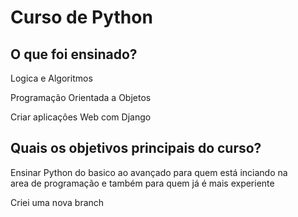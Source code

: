 <h1>Curso de Python</h1>

<h2>O que foi ensinado?</h2>

<p>Logica e Algoritmos</p>
<p>Programação Orientada a Objetos</p>
<p>Criar aplicações Web com Django</p>

<h2>Quais os objetivos principais do curso?</h2>

<p>Ensinar Python do basico ao avançado para quem está inciando na<br>
area de programação e também para quem já é mais experiente</p>

<p>Criei uma nova branch</p>

